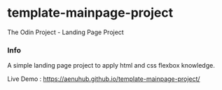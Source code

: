 # template-mainpage-project
The Odin Project - Landing Page Project

### Info

A simple landing page project to apply html and css flexbox knowledge.

Live Demo : https://aenuhub.github.io/template-mainpage-project/